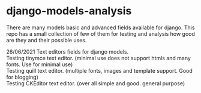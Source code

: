 # django-models-analysis
There are many models basic and advanced fields available for django. This repo has a small collection of few of them for testing and analysis how good are they and their possible uses.

26/06/2021
Text editors fields for django models. <br />
Testing tinymce text editor. (minimal use does not support htmls and many fonts. Use for minimal use) <br />
Testing quill text editor. (multiple fonts, images and template support. Good for blogging) <br />
Testing CKEditor text editor. (over all simple and good. general purpose) <br />
